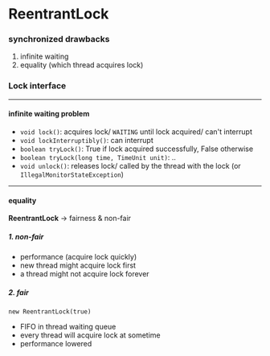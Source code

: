 # ReentrantLock

### **synchronized** drawbacks
1. infinite waiting
2. equality (which thread acquires lock)

### Lock interface
---
#### infinite waiting problem

- `void lock()`: acquires lock/ `WAITING` until lock acquired/ can't interrupt
- `void lockInterruptibly()`: can interrupt
- `boolean tryLock()`: True if lock acquired successfully, False otherwise
- `boolean tryLock(long time, TimeUnit unit)`: ..
- `void unlock()`: releases lock/ called by the thread with the lock (or `IllegalMonitorStateException`)

---
#### equality

**ReentrantLock** -> fairness & non-fair

##### 1. non-fair

- performance (acquire lock quickly)
- new thread might acquire lock first
- a thread might not acquire lock forever

##### 2. fair

`new ReentrantLock(true)` 

- FIFO in thread waiting queue
- every thread will acquire lock at sometime
- performance lowered
